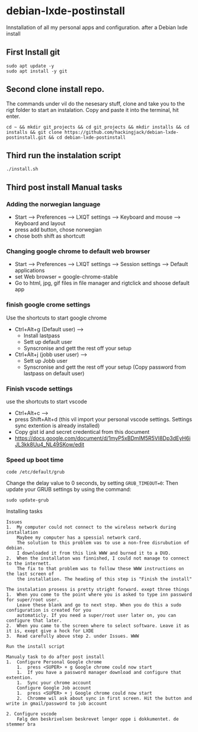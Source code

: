 

# debian-lxde-postinstall
Innstallation of all my personal apps and configuration. after a Debian lxde install


## First Install git
```
sudo apt update -y
sudo apt install -y git
```
## Second clone install repo.
The commands under vil do the nesesary stuff, clone and take you to the rigt folder to start an instalation. Copy and paste it into the terminal, hit enter.

```
cd ~ && mkdir git_projects && cd git_projects && mkdir installs && cd installs && git clone https://github.com/hackingjack/debian-lxde-postinstall.git && cd debian-lxde-postinstall

```
## Third run the instalation script
```
./install.sh
```

## Third post install Manual tasks

### Adding the norwegian language
- Start --> Preferences --> LXQT settings --> Keyboard and mouse --> Keyboard and layout
- press add button, chose norwegian  
- chose both shift as shortcutt



### Changing google chrome to default web browser

- Start --> Preferences --> LXQT settings --> Session settings --> Default applications
 - set Web browser = google-chrome-stable
 - Go to html, jpg, gif files in file manager and rigtclick and shoose default app




### finish google crome settings
Use the shortcuts to start google chrome
- Ctrl+Alt+g (Default user) --> 
    - Install lastpass
    - Sett up default user
    - Synscronise and gett the rest off your setup
- Ctrl+Alt+j (jobb user user) --> 
    - Sett up Jobb user
    - Synscronise and gett the rest off your setup (Copy password from lastpass on default user)


### Finish vscode  settings
 use the shortcuts to start vscode
 - Ctrl+Alt+c --> 
 - press Shift+Alt+d (this vil import your personal vscode settings. Settings sync extention is already installed) 
 - Copy gist id and secret credentical from this document 
 - https://docs.google.com/document/d/1myP5xBDmIM5R5VI8Dp3dEyH6iJL3kk8Uu4_NL49SKow/edit

### Speed up boot time
```
code /etc/default/grub
```
Change the delay value to 0 seconds, by setting `GRUB_TIMEOUT=0`:
Then update your GRUB settings by using the command:
```
sudo update-grub
```














Installing tasks

	Issues
	1.	My computer could not connect to the wireless network during installation
		Maybee my computer has a spessial network card.
		The solution to this problem vas to use a non-free disrubution of debian.
		I downloaded it from this link WWW and burned it to a DVD.
	2.	When the installaton was finnished, I could not manage to connect to the internett.
		The fix to that problem was to follow these WWW instructions on the last screen of
		the installation. The heading of this step is "Finish the install"

	The instalation prosess is pretty stright forward. exept three things
	1.	When you come to the point where you is asked to type inn password for super/root user.
		Leave these blank and go to next step. When you do this a sudo configuration is created for you
		automaticly. If you need a super/root user later on, you can configure that later.
	2.	When you came to the screen where to select software. Leave it as it is, exept give a hock for LXDE
	3.	Read carefully above step 2. under Issues. WWW

	Run the install script

	Manualy task to do after post install
	1.	Configure Personal Google chrome
		1.	press <SUPER> + g Google chrome could now start
		1.	If you have a password manager download and configure that extention.
		1.	Sync your chrome account
		Configure Google Job account
		1.	press <SUPER> + j Google chrome could now start
		2.	Chromme wil ask about sync in first screen. Hit the button and write in gmail/password to job account

	2. Configure vscode
 		Følg den beskrivelsen beskrevet lenger oppe i dokkumentet. de stemmer bra